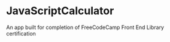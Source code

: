 # JavaScriptCalculator
 An app built for completion of FreeCodeCamp Front End Library certification
